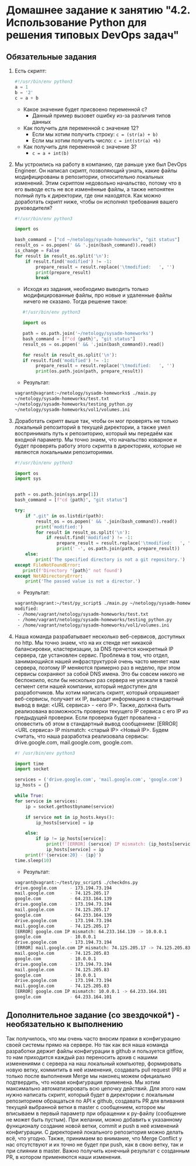 # Домашнее задание к занятию "4.2. Использование Python для решения типовых DevOps задач"

## Обязательные задания

1. Есть скрипт:
	```python
    #!/usr/bin/env python3
	a = 1
	b = '2'
	c = a + b
	```
	* Какое значение будет присвоено переменной c?
	  * Данный пример вызовет ошибку из-за различия типов данных
	* Как получить для переменной c значение 12?
	  * Если мы хотим получить строку: `c = (str(a) + b)`
	  * Если мы хотим получить число: `c = int(str(a) +b)`
	* Как получить для переменной c значение 3?
	  * `c = a + int(b)`
1. Мы устроились на работу в компанию, где раньше уже был DevOps Engineer. Он написал скрипт, позволяющий узнать, какие файлы модифицированы в репозитории, относительно локальных изменений. Этим скриптом недовольно начальство, потому что в его выводе есть не все изменённые файлы, а также непонятен полный путь к директории, где они находятся. Как можно доработать скрипт ниже, чтобы он исполнял требования вашего руководителя?

	```python
    #!/usr/bin/env python3

    import os

	bash_command = ["cd ~/netology/sysadm-homeworks", "git status"]
	result_os = os.popen(' && '.join(bash_command)).read()
    is_change = False
	for result in result_os.split('\n'):
        if result.find('modified') != -1:
            prepare_result = result.replace('\tmodified:   ', '')
            print(prepare_result)
            break

	```
 	* Исходя из задания, необходимо выводить только модифицированные файлы, про новые и удаленные файлы ничего не сказано.
	Тогда решение такое:
    ```python
	   #!/usr/bin/env python3

	   import os

	   path = os.path.join('~/netology/sysadm-homeworks')
	   bash_command = [f"cd {path}", "git status"]
	   result_os = os.popen(' && '.join(bash_command)).read()

	   for result in result_os.split('\n'):
       if result.find('modified') != -1:
        	prepare_result = result.replace('\tmodified:   ', '')
        	print(os.path.join(path, prepare_result))
	```
   * Результат:
	
	```bash
	vagrant@vagrant:~/netology/sysadm-homeworks$ ./main.py
	~/netology/sysadm-homeworks/test.txt
	~/netology/sysadm-homeworks/testing_python.py
	~/netology/sysadm-homeworks/vol1/volumes.ini
    ```
 
1. Доработать скрипт выше так, чтобы он мог проверять не только локальный репозиторий в текущей директории, а также умел воспринимать путь к репозиторию, который мы передаём как входной параметр. Мы точно знаем, что начальство коварное и будет проверять работу этого скрипта в директориях, которые не являются локальными репозиториями.
	```python
	#!/usr/bin/env python3

   import os
   import sys


   path = os.path.join(sys.argv[1])
   bash_command = [f"cd {path}", "git status"]

   try:
        if ".git" in os.listdir(path):
            result_os = os.popen(' && '.join(bash_command)).read()
            print('modified:')
            for result in result_os.split('\n'):
                if result.find('modified') != -1:
                    prepare_result = result.replace('\tmodified:   ', '')
                    print(' -', os.path.join(path, prepare_result))
        else:
            print('The specified directory is not a git repository.')
   except FileNotFoundError:
       print(f'Directory "{path}" not found')
   except NotADirectoryError:
        print('The passed value is not a director.')
    ```
	
   * Результат:
   ```bash
   vagrant@vagrant:~/test/py_script$ ./main.py ~/netology/sysadm-homeworks/
   modified:
    - /home/vagrant/netology/sysadm-homeworks/test.txt
    - /home/vagrant/netology/sysadm-homeworks/testing_python.py
    - /home/vagrant/netology/sysadm-homeworks/vol1/volumes.ini
   ```

1. Наша команда разрабатывает несколько веб-сервисов, доступных по http. Мы точно знаем, что на их стенде нет никакой балансировки, кластеризации, за DNS прячется конкретный IP сервера, где установлен сервис. Проблема в том, что отдел, занимающийся нашей инфраструктурой очень часто меняет нам сервера, поэтому IP меняются примерно раз в неделю, при этом сервисы сохраняют за собой DNS имена. Это бы совсем никого не беспокоило, если бы несколько раз сервера не уезжали в такой сегмент сети нашей компании, который недоступен для разработчиков. Мы хотим написать скрипт, который опрашивает веб-сервисы, получает их IP, выводит информацию в стандартный вывод в виде: <URL сервиса> - <его IP>. Также, должна быть реализована возможность проверки текущего IP сервиса c его IP из предыдущей проверки. Если проверка будет провалена - оповестить об этом в стандартный вывод сообщением: [ERROR] <URL сервиса> IP mismatch: <старый IP> <Новый IP>. Будем считать, что наша разработка реализовала сервисы: drive.google.com, mail.google.com, google.com.
	```python
	#! /usr/bin/env python3

    import time
    import socket

    services = ('drive.google.com', 'mail.google.com', 'google.com')
    ip_hosts = {}

    while True:
    for service in services:
        ip = socket.gethostbyname(service)

        if service not in ip_hosts.keys():
            ip_hosts[service] = ip

        else:
            if ip != ip_hosts[service]:
                print(f'[ERROR] {service} IP mismatch: {ip_hosts[service]} -> {ip}')
                ip_hosts[service] = ip
        print(f'{service:20} - {ip}')
    time.sleep(10)
    ```
 	* Результат:
	
	```bash
	vagrant@vagrant:~/test/py_script$ ./checkdns.py
	drive.google.com     - 173.194.73.194
	mail.google.com      - 74.125.205.17
	google.com           - 64.233.164.139
	drive.google.com     - 173.194.73.194
	mail.google.com      - 74.125.205.17
	google.com           - 64.233.164.139
	drive.google.com     - 173.194.73.194
	mail.google.com      - 74.125.205.17
	[ERROR] google.com IP mismatch: 64.233.164.139 -> 10.0.0.1
	google.com           - 10.0.0.1
	drive.google.com     - 173.194.73.194
	[ERROR] mail.google.com IP mismatch: 74.125.205.17 -> 74.125.205.83
	mail.google.com      - 74.125.205.83
	google.com           - 10.0.0.1
	drive.google.com     - 173.194.73.194
	mail.google.com      - 74.125.205.83
	google.com           - 10.0.0.1
	drive.google.com     - 173.194.73.194
	mail.google.com      - 74.125.205.83
	[ERROR] google.com IP mismatch: 10.0.0.1 -> 64.233.164.101
	google.com           - 64.233.164.101	
 
 	```

## Дополнительное задание (со звездочкой*) - необязательно к выполнению

Так получилось, что мы очень часто вносим правки в конфигурацию своей системы прямо на сервере. Но так как вся наша команда разработки держит файлы конфигурации в github и пользуется gitflow, то нам приходится каждый раз переносить архив с нашими изменениями с сервера на наш локальный компьютер, формировать новую ветку, коммитить в неё изменения, создавать pull request (PR) и только после выполнения Merge мы наконец можем официально подтвердить, что новая конфигурация применена. Мы хотим максимально автоматизировать всю цепочку действий. Для этого нам нужно написать скрипт, который будет в директории с локальным репозиторием обращаться по API к github, создавать PR для вливания текущей выбранной ветки в master с сообщением, которое мы вписываем в первый параметр при обращении к py-файлу (сообщение не может быть пустым). При желании, можно добавить к указанному функционалу создание новой ветки, commit и push в неё изменений конфигурации. С директорией локального репозитория можно делать всё, что угодно. Также, принимаем во внимание, что Merge Conflict у нас отсутствуют и их точно не будет при push, как в свою ветку, так и при слиянии в master. Важно получить конечный результат с созданным PR, в котором применяются наши изменения. 

